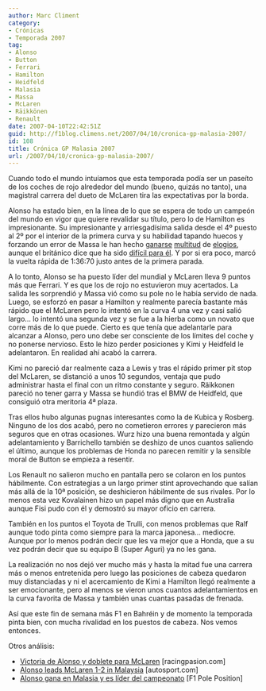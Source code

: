 ```yaml
---
author: Marc Climent
category:
- Crónicas
- Temporada 2007
tag:
- Alonso
- Button
- Ferrari
- Hamilton
- Heidfeld
- Malasia
- Massa
- McLaren
- Räikkönen
- Renault
date: 2007-04-10T22:42:51Z
guid: http://f1blog.climens.net/2007/04/10/cronica-gp-malasia-2007/
id: 108
title: Crónica GP Malasia 2007
url: /2007/04/10/cronica-gp-malasia-2007/
---
```


Cuando todo el mundo intuíamos que esta temporada podía ser un paseíto de los coches de rojo alrededor del mundo (bueno, quizás no tanto), una magistral carrera del dueto de McLaren tira las expectativas por la borda.

Alonso ha estado bien, en la línea de lo que se espera de todo un campeón del mundo en vigor que quiere revalidar su título, pero lo de Hamilton es impresionante. Su impresionante y arriesgadísima salida desde el 4º puesto al 2º por el interior de la primera curva y su habilidad tapando huecos y forzando un error de Massa le han hecho [ganarse](http://www.racingpasion.com/2007/04/08-hamilton-simplemente-brillante) [multitud](http://www.motorpasion.com/2007/04/08-hamilton-no-es-el-novato) de [elogios](http://www.racingpasion.com/2007/04/08-galeria-de-lewis-hamilton-en-malasia), aunque el británico dice que ha sido [difícil para él](http://www.autosport.com/news/report.php/id/57919). Y por si era poco, marcó la vuelta rápida de 1:36:70 justo antes de la primera parada.

A lo tonto, Alonso se ha puesto líder del mundial y McLaren lleva 9 puntos más que Ferrari. Y es que los de rojo no estuvieron muy acertados. La salida les sorprendió y Massa vió como su pole no le había servido de nada. Luego, se esforzó en pasar a Hamilton y realmente parecía bastante más rápido que el McLaren pero lo intentó en la curva 4 una vez y casi salió largo&#8230; lo intentó una segunda vez y se fue a la hierba como un novato que corre más de lo que puede. Cierto es que tenía que adelantarle para alcanzar a Alonso, pero uno debe ser consciente de los límites del coche y no ponerse nervioso. Esto le hizo perder posiciones y Kimi y Heidfeld le adelantaron. En realidad ahí acabó la carrera.

Kimi no pareció dar realmente caza a Lewis y tras el rápido primer pit stop del McLaren, se distanció a unos 10 segundos, ventaja que pudo administrar hasta el final con un ritmo constante y seguro. Räikkonen pareció no tener garra y Massa se hundió tras el BMW de Heidfeld, que consiguió otra meritoria 4ª plaza.

Tras ellos hubo algunas pugnas interesantes como la de Kubica y Rosberg. Ninguno de los dos acabó, pero no cometieron errores y parecieron más seguros que en otras ocasiones. Wurz hizo una buena remontada y algún adelantamiento y Barrichello también se deshizo de unos cuantos saliendo el último, aunque los problemas de Honda no parecen remitir y la sensible moral de Button se empieza a resentir.

Los Renault no salieron mucho en pantalla pero se colaron en los puntos hábilmente. Con estrategias a un largo primer stint aprovechando que salían más allá de la 10ª posición, se deshicieron hábilmente de sus rivales. Por lo menos esta vez Kovalainen hizo un papel más digno que en Australia aunque Fisi pudo con él y demostró su mayor oficio en carrera.

También en los puntos el Toyota de Trulli, con menos problemas que Ralf aunque todo pinta como siempre para la marca japonesa&#8230; mediocre. Aunque por lo menos podrán decir que les va mejor que a Honda, que a su vez podrán decir que su equipo B (Super Aguri) ya no les gana.

La realización no nos dejó ver mucho más y hasta la mitad fue una carrera más o menos entretenida pero luego las posiciones de cabeza quedaron muy distanciadas y ni el acercamiento de Kimi a Hamilton llegó realmente a ser emocionante, pero al menos se vieron unos cuantos adelantamientos en la curva favorita de Massa y también unas cuantas pasadas de frenada.

Así que este fin de semana más F1 en Bahréin y de momento la temporada pinta bien, con mucha rivalidad en los puestos de cabeza. Nos vemos entonces.

Otros análisis:

  * [Victoria de Alonso y doblete para McLaren](http://www.racingpasion.com/2007/04/08-victoria-de-alonso-y-doblete-para-mclaren) [racingpasion.com]
  * [Alonso leads McLaren 1-2 in Malaysia](http://www.autosport.com/news/report.php/id/57917) [autosport.com]
  * [Alonso gana en Malasia y es líder del campeonato](http://f1-poleposition.blogspot.com/2007/04/alonso-gana-en-malasia-y-es-lder-del.html) [F1 Pole Position]
